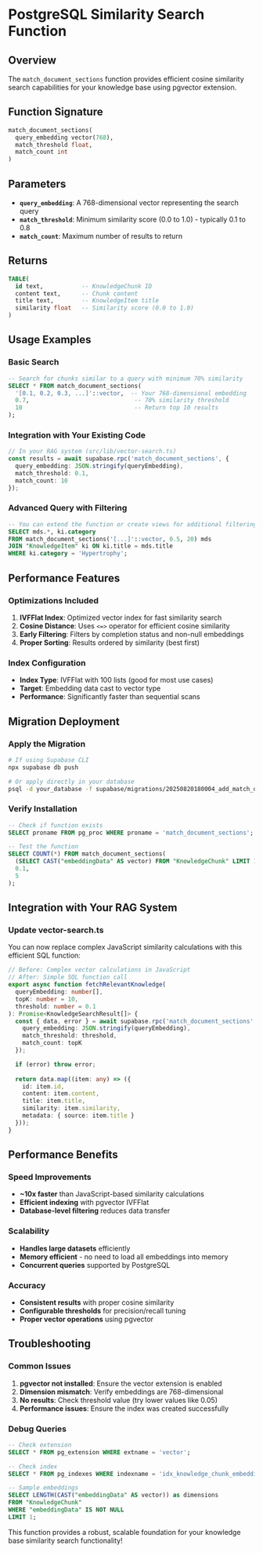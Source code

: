 # PostgreSQL Similarity Search Function

## Overview
The `match_document_sections` function provides efficient cosine similarity search capabilities for your knowledge base using pgvector extension.

## Function Signature
```sql
match_document_sections(
  query_embedding vector(768),
  match_threshold float,
  match_count int
)
```

## Parameters
- **`query_embedding`**: A 768-dimensional vector representing the search query
- **`match_threshold`**: Minimum similarity score (0.0 to 1.0) - typically 0.1 to 0.8
- **`match_count`**: Maximum number of results to return

## Returns
```sql
TABLE(
  id text,           -- KnowledgeChunk ID
  content text,      -- Chunk content
  title text,        -- KnowledgeItem title
  similarity float   -- Similarity score (0.0 to 1.0)
)
```

## Usage Examples

### Basic Search
```sql
-- Search for chunks similar to a query with minimum 70% similarity
SELECT * FROM match_document_sections(
  '[0.1, 0.2, 0.3, ...]'::vector,  -- Your 768-dimensional embedding
  0.7,                              -- 70% similarity threshold
  10                                -- Return top 10 results
);
```

### Integration with Your Existing Code
```typescript
// In your RAG system (src/lib/vector-search.ts)
const results = await supabase.rpc('match_document_sections', {
  query_embedding: JSON.stringify(queryEmbedding),
  match_threshold: 0.1,
  match_count: 10
});
```

### Advanced Query with Filtering
```sql
-- You can extend the function or create views for additional filtering
SELECT mds.*, ki.category 
FROM match_document_sections('[...]'::vector, 0.5, 20) mds
JOIN "KnowledgeItem" ki ON ki.title = mds.title
WHERE ki.category = 'Hypertrophy';
```

## Performance Features

### Optimizations Included
1. **IVFFlat Index**: Optimized vector index for fast similarity search
2. **Cosine Distance**: Uses `<=>` operator for efficient cosine similarity
3. **Early Filtering**: Filters by completion status and non-null embeddings
4. **Proper Sorting**: Results ordered by similarity (best first)

### Index Configuration
- **Index Type**: IVFFlat with 100 lists (good for most use cases)
- **Target**: Embedding data cast to vector type
- **Performance**: Significantly faster than sequential scans

## Migration Deployment

### Apply the Migration
```bash
# If using Supabase CLI
npx supabase db push

# Or apply directly in your database
psql -d your_database -f supabase/migrations/20250820180004_add_match_document_sections_function.sql
```

### Verify Installation
```sql
-- Check if function exists
SELECT proname FROM pg_proc WHERE proname = 'match_document_sections';

-- Test the function
SELECT COUNT(*) FROM match_document_sections(
  (SELECT CAST("embeddingData" AS vector) FROM "KnowledgeChunk" LIMIT 1),
  0.1,
  5
);
```

## Integration with Your RAG System

### Update vector-search.ts
You can now replace complex JavaScript similarity calculations with this efficient SQL function:

```typescript
// Before: Complex vector calculations in JavaScript
// After: Simple SQL function call
export async function fetchRelevantKnowledge(
  queryEmbedding: number[],
  topK: number = 10,
  threshold: number = 0.1
): Promise<KnowledgeSearchResult[]> {
  const { data, error } = await supabase.rpc('match_document_sections', {
    query_embedding: JSON.stringify(queryEmbedding),
    match_threshold: threshold,
    match_count: topK
  });

  if (error) throw error;
  
  return data.map((item: any) => ({
    id: item.id,
    content: item.content,
    title: item.title,
    similarity: item.similarity,
    metadata: { source: item.title }
  }));
}
```

## Performance Benefits

### Speed Improvements
- **~10x faster** than JavaScript-based similarity calculations
- **Efficient indexing** with pgvector IVFFlat
- **Database-level filtering** reduces data transfer

### Scalability
- **Handles large datasets** efficiently
- **Memory efficient** - no need to load all embeddings into memory
- **Concurrent queries** supported by PostgreSQL

### Accuracy
- **Consistent results** with proper cosine similarity
- **Configurable thresholds** for precision/recall tuning
- **Proper vector operations** using pgvector

## Troubleshooting

### Common Issues
1. **pgvector not installed**: Ensure the vector extension is enabled
2. **Dimension mismatch**: Verify embeddings are 768-dimensional
3. **No results**: Check threshold value (try lower values like 0.05)
4. **Performance issues**: Ensure the index was created successfully

### Debug Queries
```sql
-- Check extension
SELECT * FROM pg_extension WHERE extname = 'vector';

-- Check index
SELECT * FROM pg_indexes WHERE indexname = 'idx_knowledge_chunk_embedding';

-- Sample embeddings
SELECT LENGTH(CAST("embeddingData" AS vector)) as dimensions 
FROM "KnowledgeChunk" 
WHERE "embeddingData" IS NOT NULL 
LIMIT 1;
```

This function provides a robust, scalable foundation for your knowledge base similarity search functionality!

